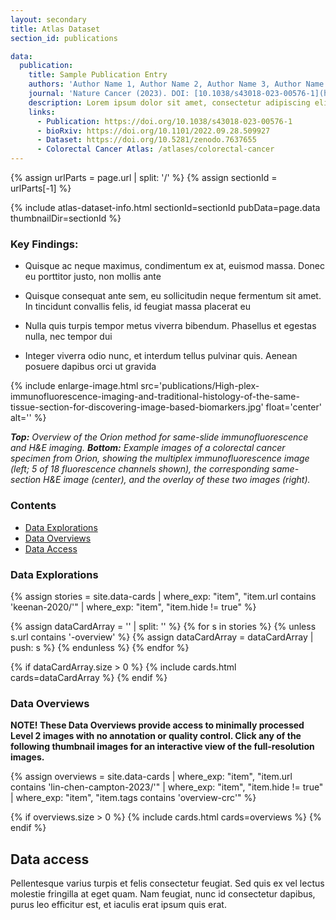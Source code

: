 ```yaml
---
layout: secondary
title: Atlas Dataset
section_id: publications

data:
  publication:
    title: Sample Publication Entry
    authors: 'Author Name 1, Author Name 2, Author Name 3, Author Name 4'
    journal: 'Nature Cancer (2023). DOI: [10.1038/s43018-023-00576-1](https://doi.org/10.1038/s43018-023-00576-1)'
    description: Lorem ipsum dolor sit amet, consectetur adipiscing elit. Mauris erat felis, pulvinar vehicula vestibulum at, laoreet at dui. Quisque commodo, neque et fermentum auctor, ipsum nisl luctus est, auctor pretium ipsum dolor eu urna. Maecenas ultrices quis justo ut aliquet. Suspendisse luctus turpis dolor, accumsan iaculis felis lacinia vel. Duis cursus dui et ultricies porttitor. Sed convallis elementum dolor nec congue. Etiam orci nibh, pretium sed nunc quis, ultricies hendrerit massa. Nulla ante elit, vulputate nec nibh et, malesuada pulvinar dui. Integer bibendum ullamcorper magna mattis tempor.
    links:
      - Publication: https://doi.org/10.1038/s43018-023-00576-1
      - bioRxiv: https://doi.org/10.1101/2022.09.28.509927
      - Dataset: https://doi.org/10.5281/zenodo.7637655
      - Colorectal Cancer Atlas: /atlases/colorectal-cancer
---
```


{% assign urlParts = page.url | split: '/' %}
{% assign sectionId = urlParts[-1] %}

{% include atlas-dataset-info.html
    sectionId=sectionId
    pubData=page.data
    thumbnailDir=sectionId %}


### Key Findings:
- Quisque ac neque maximus, condimentum ex at, euismod massa. Donec eu porttitor justo, non mollis ante

- Quisque consequat ante sem, eu sollicitudin neque fermentum sit amet. In tincidunt convallis felis, id feugiat massa placerat eu

- Nulla quis turpis tempor metus viverra bibendum. Phasellus et egestas nulla, nec tempor dui

- Integer viverra odio nunc, et interdum tellus pulvinar quis. Aenean posuere dapibus orci ut gravida

{% include enlarge-image.html src='publications/High-plex-immunofluorescence-imaging-and-traditional-histology-of-the-same-tissue-section-for-discovering-image-based-biomarkers.jpg' float='center' alt='' %}

<i> **Top:** Overview of the Orion method for same-slide immunofluorescence and H&E imaging. **Bottom:** Example images of a colorectal cancer specimen from Orion, showing the multiplex immunofluorescence image (left; 5 of 18 fluorescence channels shown), the corresponding same-section H&E image (center), and the overlay of these two images (right). </i>


### Contents
* [Data Explorations](#data-explorations)
* [Data Overviews](#data-overviews)
* [Data Access](#data-access)

### Data Explorations

{%
    assign stories = site.data-cards
    | where_exp: "item", "item.url contains 'keenan-2020/'"
    | where_exp: "item", "item.hide != true"
%}

{% assign dataCardArray = '' | split: '' %}
{% for s in stories %}
  {% unless s.url contains '-overview' %}
    {% assign dataCardArray = dataCardArray | push: s %}
  {% endunless %}
{% endfor %}

{% if dataCardArray.size > 0 %}
  {% include cards.html cards=dataCardArray %}
{% endif %}

### Data Overviews

**NOTE! These Data Overviews provide access to minimally processed
Level 2 images with no annotation or quality control. Click any of the
following thumbnail images for an interactive view of the
full-resolution images.**

{%
    assign overviews = site.data-cards
    | where_exp: "item", "item.url contains 'lin-chen-campton-2023/'"
    | where_exp: "item", "item.hide != true"
    | where_exp: "item", "item.tags contains 'overview-crc'"
%}

{% if overviews.size > 0 %}
  {% include cards.html cards=overviews %}
{% endif %}


## Data access

Pellentesque varius turpis et felis consectetur feugiat. Sed quis ex vel lectus molestie fringilla at eget quam. Nam feugiat, nunc id consectetur dapibus, purus leo efficitur est, et iaculis erat ipsum quis erat.
